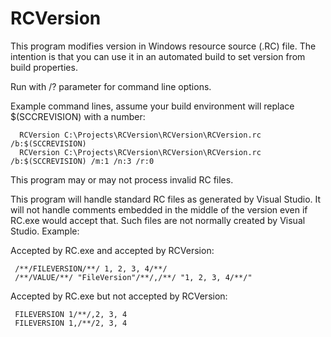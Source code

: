 # RCVersion
This program modifies version in Windows resource source (.RC) file.
The intention is that you can use it in an automated build to set version from build properties.

Run with /? parameter for command line options.

Example command lines, assume your build environment will replace $(SCCREVISION) with a number:
```
  RCVersion C:\Projects\RCVersion\RCVersion\RCVersion.rc /b:$(SCCREVISION)
  RCVersion C:\Projects\RCVersion\RCVersion\RCVersion.rc /b:$(SCCREVISION) /m:1 /n:3 /r:0
```

This program may or may not process invalid RC files.

This program will handle standard RC files as generated by Visual Studio. It will not handle
comments embedded in the middle of the version even if RC.exe would accept that. Such files
are not normally created by Visual Studio. Example:

Accepted by RC.exe and accepted by RCVersion:
```
 /**/FILEVERSION/**/ 1, 2, 3, 4/**/
 /**/VALUE/**/ "FileVersion"/**/,/**/ "1, 2, 3, 4/**/"
```

Accepted by RC.exe but not accepted by RCVersion:
```
 FILEVERSION 1/**/,2, 3, 4
 FILEVERSION 1,/**/2, 3, 4
```

<eof>
